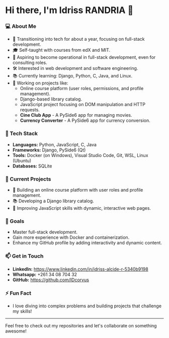 # Hi there, I'm Idriss RANDRIA 👋

### 💻 About Me
- 🚀 Transitioning into tech for about a year, focusing on full-stack development.
- 🎓 Self-taught with courses from edX and MIT.
- 💼 Aspiring to become operational in full-stack development, even for consulting roles.
- 🛠️ Interested in web development and software engineering.
- 📚 Currently learning: Django, Python, C, Java, and Linux.
- 🔧 Working on projects like:
  - Online course platform (user roles, permissions, and profile management).
  - Django-based library catalog.
  - JavaScript project focusing on DOM manipulation and HTTP requests.
  - **Cine Club App** - A PySide6 app for managing movies.
  - **Currency Converter** - A PySide6 app for currency conversion.

### 🧰 Tech Stack
- **Languages:** Python, JavaScript, C, Java
- **Frameworks:** Django, PySide6 (Qt)
- **Tools:** Docker (on Windows), Visual Studio Code, Git, WSL, Linux (Ubuntu)
- **Databases:** SQLite

### 🌱 Current Projects
- 📖 Building an online course platform with user roles and profile management.
- 📚 Developing a Django library catalog.
- 🎯 Improving JavaScript skills with dynamic, interactive web pages.

### 🚀 Goals
- Master full-stack development.
- Gain more experience with Docker and containerization.
- Enhance my GitHub profile by adding interactivity and dynamic content.

### 📫 Get in Touch
- **LinkedIn:** https://www.linkedin.com/in/idriss-alcide-r-5340b9198
- **Whatsapp:** +261 34 08 704 32
- **GitHub:** https://github.com/IDcorvus

### ⚡ Fun Fact
- I love diving into complex problems and building projects that challenge my skills!

---
Feel free to check out my repositories and let's collaborate on something awesome!

